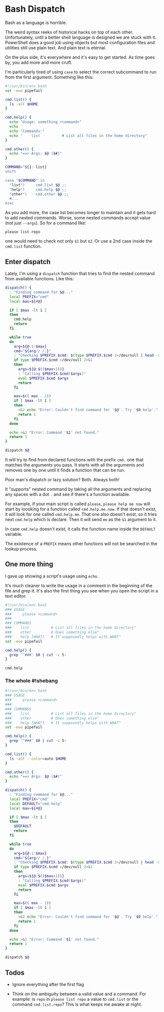 # Bash Dispatch

Bash as a language is horrible.

The weird syntax reeks of historical hacks on top of each other. Unfortunately,
until a better shell language is designed we are stuck with it. PowerShell does
a good job using objects but most configuration files and utilities still use
plain text. And plain text is eternal.

On the plus side, it's everywhere and it's easy to get started. As time goes by,
you add more and more cruft.

I'm particularly tired of using `case` to select the correct subcommand to run
from the first argument. Something like this:

```bash
#!/usr/bin/env bash
set -euo pipefail

cmd.list() {
  ls -alF $HOME
}

cmd.help() {
  echo "Usage: something <command>"
  echo
  echo "Commands:"
  echo "    list          # List all files in the home directory"
}

cmd.other() {
  echo "==> Args: $@ ($#)"
}

COMMAND="${1:-list}
shift

case "$COMMAND" in
  "list")     cmd.list $@ ;;
  "help")     cmd.help $@ ;;
  "other")    cmd.other $@ ;;
  #...
esac
```

As you add more, the case list becomes longer to maintain and it gets hard to
add nested commands. Worse, some nested commands accept value (not just
`--args`). So for a command like:

    please list repo

one would need to check not only `$1` but `$2`. Or use a 2nd case inside the
`cmd.list` function.


## Enter dispatch

Lately, I'm using a `dispatch` function that tries to find the nested command
from available functions. Like this:

```bash
dispatch() {
  : "Finding command for $@..."
  local PREFIX="cmd"
  local max=${#@}

  if [ $max -lt 1 ]
  then
    cmd.help
    return
  fi

  while true
  do
    arg=${@:1:$max}
    cmd="${arg// /.}"
    : "Checking $PREFIX.$cmd: $(type $PREFIX.$cmd 2>/dev/null | head -n 1)"
    if type $PREFIX.$cmd >/dev/null 2>&1
    then
      args=${@:$(($max+1))}
      : "Calling $PREFIX.$cmd($args)"
      eval $PREFIX.$cmd $args
      return
    fi

    max=$(( max - 1))
    if [ $max -lt 1 ]
    then
      >&2 echo "Error: Couldn't find command for '$@'. Try '$0 help'."
      return 1
    fi
  done

  echo >&2 "Error: Command '$1' not found."
  return 1
}

dispatch $@

```

It will try to find from declared functions with the prefix `cmd.` one that
matches the arguments you pass. It starts with all the arguments and removes
one by one until it finds a function that can be run.

Poor man's dispatch or lazy solution? Both. Always both!

It "supports" nested command by taking all the arguments and replacing any
spaces with a dot `.` and see if there's a function available.

For example, if your main script is called `please`, `please help me now` will
start by loooking for a function called `cmd.help.me.now`. If that doesn't
exist, it will look for one called `cmd.help.me`. That one also doesn't exist,
so it tries next `cmd.help` which is declare. Then it will send `me` as the `$1`
argument to it.

In case `cmd.help` doesn't exist, it calls the function name inside the
`DEFAULT` variable.

The existence of a `PREFIX` means other functions will not be searched in the
lookup process.


## One more thing

I gave up showing a script's usage using `echo`.

It's much cleaner to write the usage in a comment in the beginning of the file
and grep it. It's also the first thing you see when you open the script in a
text editor.

```bash
#!/usr/bin/env bash
### USAGE
###     please <command>
###
### COMMANDS
###    list          # List all files in the home directory"
###    other         # Does something else"
###    help [WHAT]   # It supposedly helps with WHAT"
set -euo pipefail

cmd.help() {
  grep '^###' $0 | cut -c 5-
}

cmd.help
```


### The whole #!shebang

```bash
#!/usr/bin/env bash
### USAGE
###     please <command>
###
### COMMANDS
###    list          # List all files in the home directory"
###    other         # Does something else"
###    help [WHAT]   # It supposedly helps with WHAT"
set -euo pipefail

cmd.help() {
  grep '^###' $0 | cut -c 5-
}

cmd.list() {
  ls -alF --color=auto $HOME
}

cmd.other() {
  echo "==> Args: $@ ($#)"
}

dispatch() {
  : "Finding command for $@..."
  local PREFIX="cmd"
  local DEFAULT="cmd.help"
  local max=${#@}

  if [ $max -lt 1 ]
  then
    $DEFAULT
    return
  fi

  while true
  do
    arg=${@:1:$max}
    cmd="${arg// /.}"
    : "Checking $PREFIX.$cmd: $(type $PREFIX.$cmd 2>/dev/null | head -n 1)"
    if type $PREFIX.$cmd >/dev/null 2>&1
    then
      args=${@:$(($max+1))}
      : "Calling $PREFIX.$cmd($args)"
      eval $PREFIX.$cmd $args
      return
    fi

    max=$(( max - 1))
    if [ $max -lt 1 ]
    then
      >&2 echo "Error: Couldn't find command for '$@'. Try '$0 help'."
      return 1
    fi
  done

  echo >&2 "Error: Command '$1' not found."
  return 1
}

dispatch $@
```


## Todos

- Ignore everything after the first flag

- Think on the ambiguity between a valid value and a command. For
  example: is `repo` in `please list repo` a value to `cmd.list` or the
  command `cmd.list.repo`? This is what keeps me awake at night.

